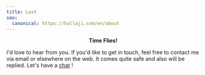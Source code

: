 ```yaml
---
title: Last
seo:
  canonical: https://hallaji.com/en/about
---
```

<p align='center'>
  <b>Time Flies!</b>
</p>

I'd love to hear from you. If you'd like to get in touch, feel free to contact me via email or elsewhere on the web. It
comes quite safe and also will be replied. Let's have a <a href='mailto:hello@hallaji.com?subject=Hey Vahid!'>chat</a> !
